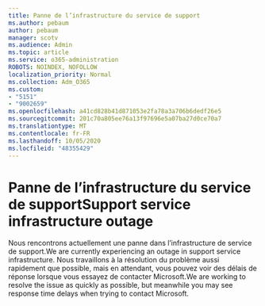 ```yaml
---
title: Panne de l’infrastructure du service de support
ms.author: pebaum
author: pebaum
manager: scotv
ms.audience: Admin
ms.topic: article
ms.service: o365-administration
ROBOTS: NOINDEX, NOFOLLOW
localization_priority: Normal
ms.collection: Adm_O365
ms.custom:
- "5151"
- "9002659"
ms.openlocfilehash: a41cd828b41d871053e2fa78a3a706b6dedf26e5
ms.sourcegitcommit: 201c70a805ee76a13f97696e5a07ba27d0ce70a7
ms.translationtype: MT
ms.contentlocale: fr-FR
ms.lasthandoff: 10/05/2020
ms.locfileid: "48355429"
---
```

# <a name="support-service-infrastructure-outage"></a><span data-ttu-id="83451-102">Panne de l’infrastructure du service de support</span><span class="sxs-lookup"><span data-stu-id="83451-102">Support service infrastructure outage</span></span>

<span data-ttu-id="83451-103">Nous rencontrons actuellement une panne dans l’infrastructure de service de support.</span><span class="sxs-lookup"><span data-stu-id="83451-103">We are currently experiencing an outage in support service infrastructure.</span></span> <span data-ttu-id="83451-104">Nous travaillons à la résolution du problème aussi rapidement que possible, mais en attendant, vous pouvez voir des délais de réponse lorsque vous essayez de contacter Microsoft.</span><span class="sxs-lookup"><span data-stu-id="83451-104">We are working to resolve the issue as quickly as possible, but meanwhile you may see response time delays when trying to contact Microsoft.</span></span>
